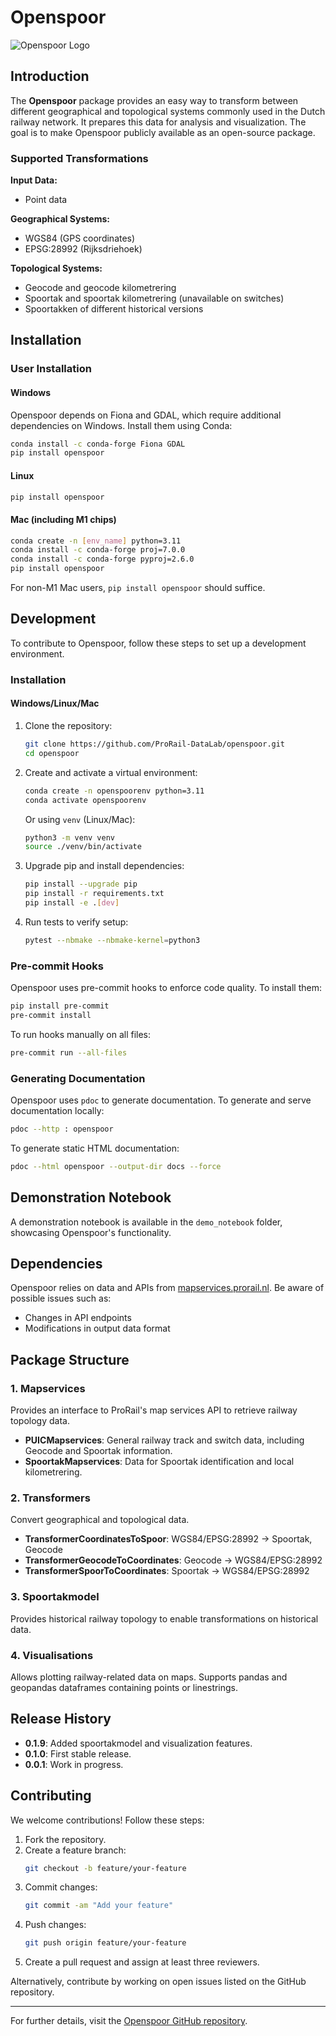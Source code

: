 # Openspoor

![Openspoor Logo](https://www.radingspoor.nl/wp-content/uploads/Stoom/Modellen_van_Leden/7_Inch_modellen/Zandloc_Janny/51133945_533417650499237_1555124498724814848_n-960x500.jpg)

## Introduction

The **Openspoor** package provides an easy way to transform between different geographical and topological systems commonly used in the Dutch railway network. It prepares this data for analysis and visualization. The goal is to make Openspoor publicly available as an open-source package.

### Supported Transformations

**Input Data:**
- Point data

**Geographical Systems:**
- WGS84 (GPS coordinates)
- EPSG:28992 (Rijksdriehoek)

**Topological Systems:**
- Geocode and geocode kilometrering
- Spoortak and spoortak kilometrering (unavailable on switches)
- Spoortakken of different historical versions

## Installation

### User Installation

#### Windows
Openspoor depends on Fiona and GDAL, which require additional dependencies on Windows. Install them using Conda:

```sh
conda install -c conda-forge Fiona GDAL
pip install openspoor
```

#### Linux
```sh
pip install openspoor
```

#### Mac (including M1 chips)
```sh
conda create -n [env_name] python=3.11
conda install -c conda-forge proj=7.0.0
conda install -c conda-forge pyproj=2.6.0
pip install openspoor
```

For non-M1 Mac users, `pip install openspoor` should suffice.

## Development

To contribute to Openspoor, follow these steps to set up a development environment.

### Installation

#### Windows/Linux/Mac

1. Clone the repository:
   ```sh
   git clone https://github.com/ProRail-DataLab/openspoor.git
   cd openspoor
   ```
2. Create and activate a virtual environment:
   ```sh
   conda create -n openspoorenv python=3.11
   conda activate openspoorenv
   ```
   Or using `venv` (Linux/Mac):
   ```sh
   python3 -m venv venv
   source ./venv/bin/activate
   ```
3. Upgrade pip and install dependencies:
   ```sh
   pip install --upgrade pip
   pip install -r requirements.txt
   pip install -e .[dev]
   ```
4. Run tests to verify setup:
   ```sh
   pytest --nbmake --nbmake-kernel=python3
   ```

### Pre-commit Hooks

Openspoor uses pre-commit hooks to enforce code quality. To install them:
```sh
pip install pre-commit
pre-commit install
```
To run hooks manually on all files:
```sh
pre-commit run --all-files
```

### Generating Documentation

Openspoor uses `pdoc` to generate documentation. To generate and serve documentation locally:
```sh
pdoc --http : openspoor
```
To generate static HTML documentation:
```sh
pdoc --html openspoor --output-dir docs --force
```

## Demonstration Notebook

A demonstration notebook is available in the `demo_notebook` folder, showcasing Openspoor's functionality.

## Dependencies

Openspoor relies on data and APIs from [mapservices.prorail.nl](https://mapservices.prorail.nl/). Be aware of possible issues such as:
- Changes in API endpoints
- Modifications in output data format

## Package Structure

### 1. Mapservices
Provides an interface to ProRail's map services API to retrieve railway topology data.
- **PUICMapservices**: General railway track and switch data, including Geocode and Spoortak information.
- **SpoortakMapservices**: Data for Spoortak identification and local kilometrering.

### 2. Transformers
Convert geographical and topological data.
- **TransformerCoordinatesToSpoor**: WGS84/EPSG:28992 → Spoortak, Geocode
- **TransformerGeocodeToCoordinates**: Geocode → WGS84/EPSG:28992
- **TransformerSpoorToCoordinates**: Spoortak → WGS84/EPSG:28992

### 3. Spoortakmodel
Provides historical railway topology to enable transformations on historical data.

### 4. Visualisations
Allows plotting railway-related data on maps. Supports pandas and geopandas dataframes containing points or linestrings.

## Release History

- **0.1.9**: Added spoortakmodel and visualization features.
- **0.1.0**: First stable release.
- **0.0.1**: Work in progress.

## Contributing
We welcome contributions! Follow these steps:

1. Fork the repository.
2. Create a feature branch:
   ```sh
   git checkout -b feature/your-feature
   ```
3. Commit changes:
   ```sh
   git commit -am "Add your feature"
   ```
4. Push changes:
   ```sh
   git push origin feature/your-feature
   ```
5. Create a pull request and assign at least three reviewers.

Alternatively, contribute by working on open issues listed on the GitHub repository.

---

For further details, visit the [Openspoor GitHub repository](https://github.com/ProRail-DataLab/openspoor).

